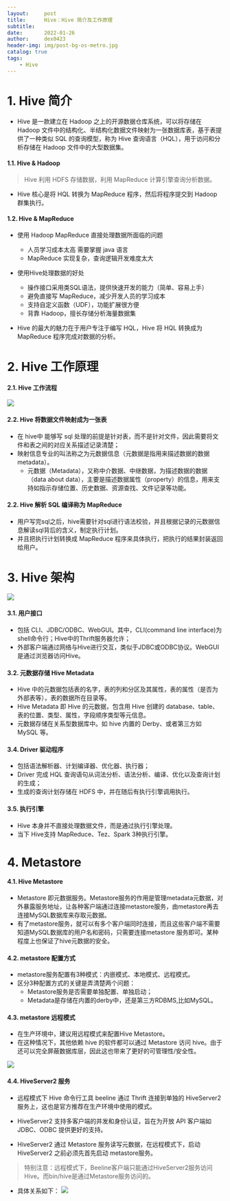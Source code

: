 ```yaml
---
layout:     post
title:      Hive：Hive 简介及工作原理
subtitle:   
date:       2022-01-26
author:     dex0423
header-img: img/post-bg-os-metro.jpg
catalog: true
tags:
    - Hive
---
```


# 1. Hive 简介

- Hive 是一款建立在 Hadoop 之上的开源数据仓库系统，可以将存储在 Hadoop 文件中的结构化、半结构化数据文件映射为一张数据库表，基于表提供了一种类似 SQL 的查询模型，称为 Hive 查询语言（HQL），用于访问和分析存储在 Hadoop 文件中的大型数据集。

#### 1.1. Hive & Hadoop

>Hive 利用 HDFS 存储数据，利用 MapReduce 计算引擎查询分析数据。
- Hive 核心是将 HQL 转换为 MapReduce 程序，然后将程序提交到 Hadoop 群集执行。

#### 1.2. Hive & MapReduce

- 使用 Hadoop MapReduce 直接处理数据所面临的问题
    - 人员学习成本太高 需要掌握 java 语言
    - MapReduce 实现复杂，查询逻辑开发难度太大
    
- 使用Hive处理数据的好处
    - 操作接口采用类SQL语法，提供快速开发的能力（简单、容易上手）
    - 避免直接写 MapReduce，减少开发人员的学习成本
    - 支持自定义函数（UDF），功能扩展很方便
    - 背靠 Hadoop，擅长存储分析海量数据集

- Hive 的最大的魅力在于用户专注于编写 HQL，Hive 将 HQL 转换成为 MapReduce 程序完成对数据的分析。


# 2. Hive 工作原理

#### 2.1. Hive 工作流程

![]({{site.baseurl}}/img-post/hive-1.png)

#### 2.2. Hive 将数据文件映射成为一张表

- 在 hive中 能够写 sql 处理的前提是针对表，而不是针对文件，因此需要将文件和表之间的对应关系描述记录清楚；
- 映射信息专业的叫法称之为元数据信息（元数据是指用来描述数据的数据 metadata）。
    - 元数据（Metadata），又称中介数据、中继数据，为描述数据的数据（data about data），主要是描述数据属性（property）的信息，用来支持如指示存储位置、历史数据、资源查找、文件记录等功能。


#### 2.2. Hive 解析 SQL 编译称为 MapReduce

- 用户写完sql之后，hive需要针对sql进行语法校验，并且根据记录的元数据信息解读sql背后的含义，制定执行计划。
- 并且把执行计划转换成 MapReduce 程序来具体执行，把执行的结果封装返回给用户。


# 3. Hive 架构

![]({{site.baseurl}}/img-post/hive-2.png)

#### 3.1. 用户接口

- 包括 CLI、JDBC/ODBC、WebGUI。其中，CLI(command line interface)为shell命令行；Hive中的Thrift服务器允许；
- 外部客户端通过网络与Hive进行交互，类似于JDBC或ODBC协议。WebGUI是通过浏览器访问Hive。

#### 3.2. 元数据存储 Hive Metadata

- Hive 中的元数据包括表的名字，表的列和分区及其属性，表的属性（是否为外部表等），表的数据所在目录等。
- Hive Metadata 即 Hive 的元数据，包含用 Hive 创建的 database、table、表的位置、类型、属性，字段顺序类型等元信息。
- 元数据存储在关系型数据库中。如 hive 内置的 Derby、或者第三方如 MySQL 等。

#### 3.4. Driver 驱动程序

- 包括语法解析器、计划编译器、优化器、执行器；
- Driver 完成 HQL 查询语句从词法分析、语法分析、编译、优化以及查询计划的生成；
- 生成的查询计划存储在 HDFS 中，并在随后有执行引擎调用执行。

#### 3.5. 执行引擎

- Hive 本身并不直接处理数据文件，而是通过执行引擎处理。
- 当下 Hive支持 MapReduce、Tez、Spark 3种执行引擎。

# 4. Metastore

#### 4.1. Hive Metastore

- Metastore 即元数据服务。Metastore服务的作用是管理metadata元数据，对外暴露服务地址，让各种客户端通过连接metastore服务，由metastore再去连接MySQL数据库来存取元数据。
- 有了metastore服务，就可以有多个客户端同时连接，而且这些客户端不需要知道MySQL数据库的用户名和密码，只需要连接metastore 服务即可。某种程度上也保证了hive元数据的安全。

#### 4.2. metastore 配置方式

- metastore服务配置有3种模式：内嵌模式、本地模式、远程模式。
- 区分3种配置方式的关键是弄清楚两个问题：
  - Metastore服务是否需要单独配置、单独启动；
  - Metadata是存储在内置的derby中，还是第三方RDBMS,比如MySQL。

#### 4.3. metastore 远程模式

- 在生产环境中，建议用远程模式来配置Hive Metastore。
- 在这种情况下，其他依赖 hive 的软件都可以通过 Metastore 访问 hive。由于还可以完全屏蔽数据库层，因此这也带来了更好的可管理性/安全性。
 
![]({{site.baseurl}}/img-post/hive-3.png)
 
#### 4.4. HiveServer2 服务

- 远程模式下 Hive 命令行工具 beeline 通过 Thrift 连接到单独的 HiveServer2 服务上，这也是官方推荐在生产环境中使用的模式。 
- HiveServer2 支持多客户端的并发和身份认证，旨在为开放 API 客户端如 JDBC、ODBC 提供更好的支持。

- HiveServer2 通过 Metastore 服务读写元数据，在远程模式下，启动 HiveServer2 之前必须先首先启动
  metastore服务。
>特别注意：远程模式下，Beeline客户端只能通过HiveServer2服务访问Hive。而bin/hive是通过Metastore服务访问的。

- 具体关系如下：
    ![]({{site.baseurl}}/img-post/hive-4.png)

  